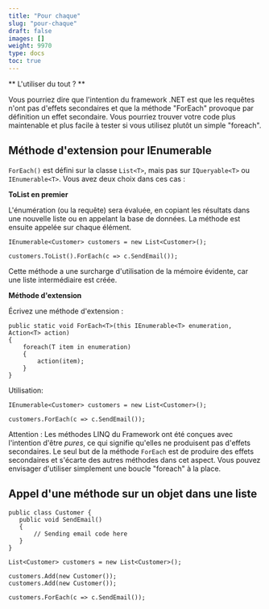 ```yaml
---
title: "Pour chaque"
slug: "pour-chaque"
draft: false
images: []
weight: 9970
type: docs
toc: true
---
```


** L'utiliser du tout ? **

Vous pourriez dire que l'intention du framework .NET est que les requêtes n'ont pas d'effets secondaires et que la méthode "ForEach" provoque par définition un effet secondaire. Vous pourriez trouver votre code plus maintenable et plus facile à tester si vous utilisez plutôt un simple "foreach".


## Méthode d'extension pour IEnumerable
`ForEach()` est défini sur la classe `List<T>`, mais pas sur `IQueryable<T>` ou `IEnumerable<T>`. Vous avez deux choix dans ces cas :

**ToList en premier**

L'énumération (ou la requête) sera évaluée, en copiant les résultats dans une nouvelle liste ou en appelant la base de données. La méthode est ensuite appelée sur chaque élément.
    
    IEnumerable<Customer> customers = new List<Customer>();
    
    customers.ToList().ForEach(c => c.SendEmail());
    
Cette méthode a une surcharge d'utilisation de la mémoire évidente, car une liste intermédiaire est créée.

**Méthode d'extension**

Écrivez une méthode d'extension :

    public static void ForEach<T>(this IEnumerable<T> enumeration, Action<T> action)
    {
        foreach(T item in enumeration)
        {
            action(item);
        }
    }

Utilisation:

    IEnumerable<Customer> customers = new List<Customer>();

    customers.ForEach(c => c.SendEmail());
    
Attention : Les méthodes LINQ du Framework ont ​​été conçues avec l'intention d'être *pures*, ce qui signifie qu'elles ne produisent pas d'effets secondaires. Le seul but de la méthode `ForEach` est de produire des effets secondaires et s'écarte des autres méthodes dans cet aspect. Vous pouvez envisager d'utiliser simplement une boucle "foreach" à la place.

## Appel d'une méthode sur un objet dans une liste
    public class Customer {
       public void SendEmail()
       {
           // Sending email code here
       }
    }
    
    List<Customer> customers = new List<Customer>();
    
    customers.Add(new Customer());
    customers.Add(new Customer());

    customers.ForEach(c => c.SendEmail());

